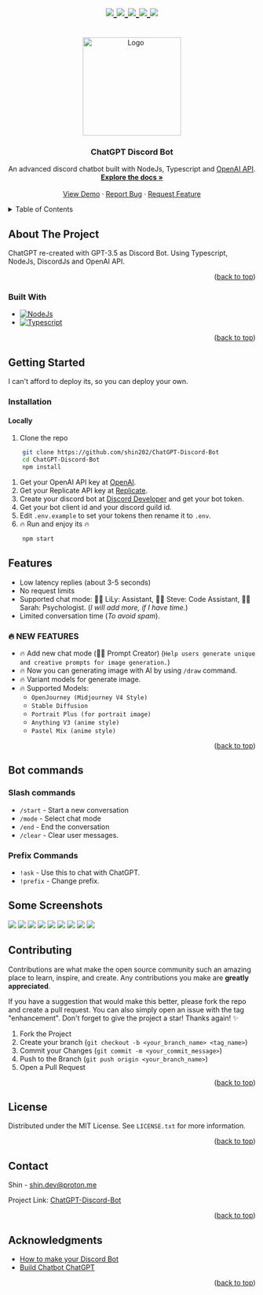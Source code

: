 <a name="readme-top"></a>

<h1 align="center">
   <a href="https://github.com/shin202/ChatGPT-Discord-Bot/graphs/contributors">
      <img src="https://img.shields.io/github/contributors/shin202/ChatGPT-Discord-Bot.svg?style=for-the-badge">
   </a>
   <a href="https://github.com/shin202/ChatGPT-Discord-Bot/network/members">
      <img src="https://img.shields.io/github/forks/shin202/ChatGPT-Discord-Bot.svg?style=for-the-badge">
   </a>
   <a href="https://github.com/shin202/ChatGPT-Discord-Bot/stargazers">
      <img src="https://img.shields.io/github/stars/shin202/ChatGPT-Discord-Bot.svg?style=for-the-badge">
   </a>
   <a href="https://github.com/shin202/ChatGPT-Discord-Bot/issues">
      <img src="https://img.shields.io/github/issues/shin202/ChatGPT-Discord-Bot.svg?style=for-the-badge">
   </a>
   <a href="https://github.com/shin202/ChatGPT-Discord-Bot/blob/main/LICENSE.txt">
      <img src="https://img.shields.io/github/license/shin202/ChatGPT-Discord-Bot.svg?style=for-the-badge">
   </a>
</h1>



<!-- PROJECT LOGO -->
<br />
<div align="center">
  <a href="https://github.com/shin202/ChatGPT-Discord-Bot">
    <img src="src/assets/images/logo.png" alt="Logo" width="200" height="200">
  </a>

<h3 align="center">ChatGPT Discord Bot</h3>

  <p align="center">
    An advanced discord chatbot built with NodeJs, Typescript and <a href="https://openai.com/">OpenAI API</a>. 
    <br />
    <a href="https://github.com/shin202/ChatGPT-Discord-Bot"><strong>Explore the docs »</strong></a>
    <br />
    <br />
    <a href="#">View Demo</a>
    ·
    <a href="https://github.com/shin202/ChatGPT-Discord-Bot/issues">Report Bug</a>
    ·
    <a href="https://github.com/shin202/ChatGPT-Discord-Bot/issues">Request Feature</a>
  </p>
</div>



<!-- TABLE OF CONTENTS -->
<details>
  <summary>Table of Contents</summary>
  <ol>
    <li>
      <a href="#about-the-project">About The Project</a>
      <ul>
        <li><a href="#built-with">Built With</a></li>
      </ul>
    </li>
    <li>
      <a href="#getting-started">Getting Started</a>
      <ul>
        <li><a href="#installation">Installation</a></li>
      </ul>
    </li>
    <li><a href="#usage">Features</a></li>
    <li><a href="#bot-commands">Bot Commands</a></li>
    <li><a href="#some-screenshots">Some Screenshots</a></li>
    <li><a href="#contributing">Contributing</a></li>
    <li><a href="#license">License</a></li>
    <li><a href="#contact">Contact</a></li>
    <li><a href="#acknowledgments">Acknowledgments</a></li>
  </ol>
</details>



<!-- ABOUT THE PROJECT -->
## About The Project

ChatGPT re-created with GPT-3.5 as Discord Bot. Using Typescript, NodeJs, DiscordJs and OpenAI API.

<p align="right">(<a href="#readme-top">back to top</a>)</p>


### Built With

* [![NodeJs][Node.js]][Node-url]
* [![Typescript][Typescript]][Typescript-url]

<p align="right">(<a href="#readme-top">back to top</a>)</p>



<!-- GETTING STARTED -->
## Getting Started
I can't afford to deploy its, so you can deploy your own.

### Installation
#### Locally

1. Clone the repo
```sh
    git clone https://github.com/shin202/ChatGPT-Discord-Bot
    cd ChatGPT-Discord-Bot
    npm install
```

1. Get your OpenAI API key at [OpenAI](https://openai.com/api/).
2. Get your Replicate API key at [Replicate](https://replicate.com/).
3. Create your discord bot at [Discord Developer](https://discord.com/developers/applications) and get your bot token.
4. Get your bot client id and your discord guild id.
5. Edit `.env.example` to set your tokens then rename it to `.env`.
6. 🔥 Run and enjoy its 🔥
```sh
    npm start 
```

## Features

- Low latency replies (about 3-5 seconds)
- No request limits
- Supported chat mode: 👩‍💼 LiLy: Assistant, 👨‍💻 Steve: Code Assistant, 👩‍⚕️ Sarah: Psychologist. (*I will add more, if I have time.*)
- Limited conversation time (*To avoid spam*).

### 🔥 NEW FEATURES
- 🔥 Add new chat mode (👨‍🎨 Prompt Creator) (`Help users generate unique and creative prompts for image generation.`)
- 🔥 Now you can generating image with AI by using `/draw` command.
- 🔥 Variant models for generate image.
- 🔥 Supported Models:
    * `OpenJourney (Midjourney V4 Style)`
    * `Stable Diffusion`
    * `Portrait Plus (for portrait image)`
    * `Anything V3 (anime style)`
    * `Pastel Mix (anime style)`

<p align="right">(<a href="#readme-top">back to top</a>)</p>


## Bot commands
### Slash commands

- `/start` - Start a new conversation
- `/mode` - Select chat mode
- `/end` - End the conversation
- `/clear` - Clear user messages.

### Prefix Commands

- `!ask` - Use this to chat with ChatGPT.
- `!prefix` - Change prefix.


## Some Screenshots

<img src="src/assets/images/screenshots/1.png">
<img src="src/assets/images/screenshots/2.png">
<img src="src/assets/images/screenshots/3.png">
<img src="src/assets/images/screenshots/4.png">
<img src="src/assets/images/screenshots/5.png">
<img src="src/assets/images/screenshots/6.png">
<img src="src/assets/images/screenshots/7.png">
<img src="src/assets/images/screenshots/8.png">
<img src="src/assets/images/screenshots/9.png">

<!-- CONTRIBUTING -->
## Contributing

Contributions are what make the open source community such an amazing place to learn, inspire, and create. Any contributions you make are **greatly appreciated**.

If you have a suggestion that would make this better, please fork the repo and create a pull request. You can also simply open an issue with the tag "enhancement".
Don't forget to give the project a star! Thanks again! ✨

1. Fork the Project
2. Create your branch (`git checkout -b <your_branch_name> <tag_name>`)
3. Commit your Changes (`git commit -m <your_commit_message>`)
4. Push to the Branch (`git push origin <your_branch_name>`)
5. Open a Pull Request

<p align="right">(<a href="#readme-top">back to top</a>)</p>



<!-- LICENSE -->
## License

Distributed under the MIT License. See `LICENSE.txt` for more information.

<p align="right">(<a href="#readme-top">back to top</a>)</p>



<!-- CONTACT -->
## Contact

Shin - <a href="mailto:shin.dev@proton.me">shin.dev@proton.me</a>

Project Link: [ChatGPT-Discord-Bot](https://github.com/shin202/ChatGPT-Discord-Bot)

<p align="right">(<a href="#readme-top">back to top</a>)</p>



<!-- ACKNOWLEDGMENTS -->
## Acknowledgments

* [How to make your Discord Bot](https://www.youtube.com/@WornOffKeys)
* [Build Chatbot ChatGPT](https://monokaijs.com/blog/sharing/tao-chatbot-gpt)

<p align="right">(<a href="#readme-top">back to top</a>)</p>



<!-- MARKDOWN LINKS & IMAGES -->
[contributors-shield]: https://img.shields.io/github/contributors/github_username/repo_name.svg?style=for-the-badge
[contributors-url]: https://github.com/github_username/repo_name/graphs/contributors
[forks-shield]: https://img.shields.io/github/forks/github_username/repo_name.svg?style=for-the-badge
[forks-url]: https://github.com/github_username/repo_name/network/members
[stars-shield]: https://img.shields.io/github/stars/github_username/repo_name.svg?style=for-the-badge
[stars-url]: https://github.com/github_username/repo_name/stargazers
[issues-shield]: https://img.shields.io/github/issues/github_username/repo_name.svg?style=for-the-badge
[issues-url]: https://github.com/github_username/repo_name/issues
[license-shield]: https://img.shields.io/github/license/github_username/repo_name.svg?style=for-the-badge
[license-url]: https://github.com/github_username/repo_name/blob/master/LICENSE.txt
[linkedin-shield]: https://img.shields.io/badge/-LinkedIn-black.svg?style=for-the-badge&logo=linkedin&colorB=555
[linkedin-url]: https://linkedin.com/in/linkedin_username
[Next.js]: https://img.shields.io/badge/next.js-000000?style=for-the-badge&logo=nextdotjs&logoColor=white
[Next-url]: https://nextjs.org/
[React.js]: https://img.shields.io/badge/React-20232A?style=for-the-badge&logo=react&logoColor=61DAFB
[React-url]: https://reactjs.org/
[Vue.js]: https://img.shields.io/badge/Vue.js-35495E?style=for-the-badge&logo=vuedotjs&logoColor=4FC08D
[Vue-url]: https://vuejs.org/
[Angular.io]: https://img.shields.io/badge/Angular-DD0031?style=for-the-badge&logo=angular&logoColor=white
[Angular-url]: https://angular.io/
[Svelte.dev]: https://img.shields.io/badge/Svelte-4A4A55?style=for-the-badge&logo=svelte&logoColor=FF3E00
[Svelte-url]: https://svelte.dev/
[Laravel.com]: https://img.shields.io/badge/Laravel-FF2D20?style=for-the-badge&logo=laravel&logoColor=white
[Laravel-url]: https://laravel.com
[Bootstrap.com]: https://img.shields.io/badge/Bootstrap-563D7C?style=for-the-badge&logo=bootstrap&logoColor=white
[Bootstrap-url]: https://getbootstrap.com
[JQuery.com]: https://img.shields.io/badge/jQuery-0769AD?style=for-the-badge&logo=jquery&logoColor=white
[JQuery-url]: https://jquery.com
[Typescript]: https://img.shields.io/badge/TypeScript-007ACC?style=for-the-badge&logo=typescript&logoColor=white
[Typescript-url]: https://www.typescriptlang.org
[Node.js]: https://img.shields.io/badge/Node.js-43853D?style=for-the-badge&logo=node.js&logoColor=white
[Node-url]: https://nodejs.org/en
[Express.js]: https://img.shields.io/badge/Express.js-404D59?style=for-the-badge
[Express-url]: https://expressjs.com
